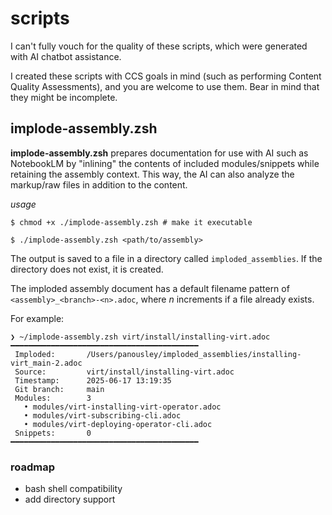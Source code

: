# scripts

I can't fully vouch for the quality of these scripts,
which were generated with AI chatbot assistance.

I created these scripts with CCS goals in mind (such
as performing Content Quality Assessments), and you
are welcome to use them. Bear in mind that they might
be incomplete.

## implode-assembly.zsh

**implode-assembly.zsh** prepares documentation for use
with AI such as NotebookLM by "inlining" the contents
of included modules/snippets while retaining the
assembly context. This way, the AI can also analyze
the markup/raw files in addition to the content.

_usage_

```
$ chmod +x ./implode-assembly.zsh # make it executable

$ ./implode-assembly.zsh <path/to/assembly>
```

The output is saved to a file in a directory called
`imploded_assemblies`. If the directory does not exist,
it is created.

The imploded assembly document has a default filename
pattern of `<assembly>_<branch>-<n>.adoc`, where _n_ 
increments if a file already exists.

For example:

```
❯ ~/implode-assembly.zsh virt/install/installing-virt.adoc
━━━━━━━━━━━━━━━━━━━━━━━━━━━━━━━━━━━━━━━━━━
 Imploded:       /Users/panousley/imploded_assemblies/installing-virt_main-2.adoc
 Source:         virt/install/installing-virt.adoc
 Timestamp:      2025-06-17 13:19:35
 Git branch:     main
 Modules:        3
   • modules/virt-installing-virt-operator.adoc
   • modules/virt-subscribing-cli.adoc
   • modules/virt-deploying-operator-cli.adoc
 Snippets:       0
━━━━━━━━━━━━━━━━━━━━━━━━━━━━━━━━━━━━━━━━━━
```

### roadmap

- bash shell compatibility
- add directory support 

